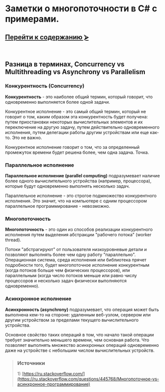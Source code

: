 # Заметки о многопоточности в C# с примерами.

## [Перейти к содержанию ⮚](index.md)

<br>


## __Разница в терминах, Concurrency vs Multithreading vs Asynchrony vs Parallelism__

### __Конкурентность (Concurrency)__
**Конкурентность** - это наиболее общий термин, который говорит, что одновременно выполняется более одной задачи.

Конкурентное исполнение - это самый общий термин, который не говорит о том, каким образом эта конкурентность будет получена: путем приостановки некоторых вычислительных элементов и их переключение на другую задачу, путем действительно одновременного исполнения, путем делегации работы другим устройствам или еще как-то. Это не важно.

Конкурентное исполнение говорит о том, что за определенный промежуток времени будет решена более, чем одна задача. Точка.

### __Параллельное исполнение__
__Параллельное исполнение (parallel computing)__ подразумевает наличие более одного вычислительного устройства (например, процессора), которые будут одновременно выполнять несколько задач.

Параллельное исполнение - это строгое подмножество конкурентного исполнения. Это значит, что на компьютере с одним процессором параллельное программирование - невозможно.

### __Многопоточность__
__Многопоточность__ - это один из способов реализации конкурентного исполнения путем выделения абстракции "рабочего потока" (worker thread).

Потоки "абстрагируют" от пользователя низкоуровневые детали и позволяют выполнять более чем одну работу "параллельно". Операционная система, среда исполнения или библиотека прячет подробности того, будет многопоточное исполнение конкурентным (когда потоков больше чем физических процессоров), или параллельным (когда число потоков меньше или равно числу процессоров и несколько задач физически выполняются одновременно).

### __Асинхронное исполнение__
__Асинхронность (asynchrony)__ подразумевает, что операция может быть выполнена кем-то на стороне: удаленным веб-узлом, сервером или другим устройством за пределами текущего вычислительного устройства.

Основное свойство таких операций в том, что начало такой операции требует значительно меньшего времени, чем основная работа. Что позволяет выполнять множество асинхронных операций одновременно даже на устройстве с небольшим числом вычислительных устройств.


<!-- Источник <sup id="a1">[1](#f1)</sup> -->

> ### Источники
><t id="f1">1) </t>[https://ru.stackoverflow.com/](https://ru.stackoverflow.com/questions/445768/Многопоточное-vs-асинхронное-программирование)
 <!-- [↩](#a1) -->